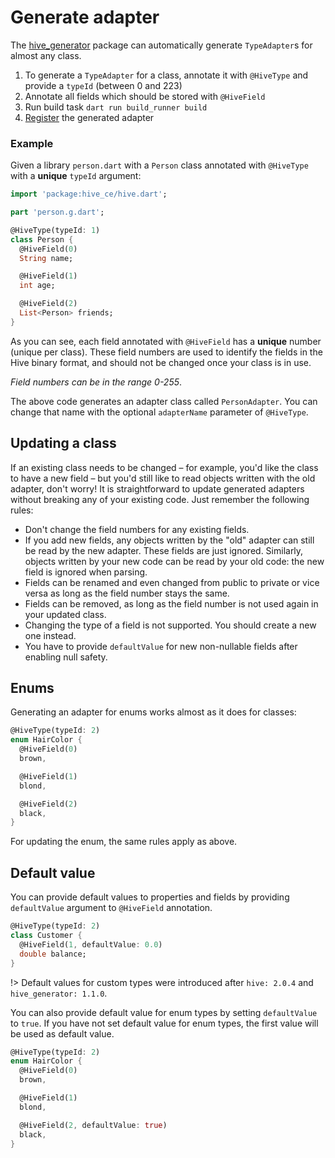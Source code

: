 # Generate adapter

The [hive_generator](https://pub.dev/packages/hive_generator) package can automatically generate `TypeAdapter`s for almost any class.

1. To generate a `TypeAdapter` for a class, annotate it with `@HiveType` and provide a `typeId` (between 0 and 223)
2. Annotate all fields which should be stored with `@HiveField`
3. Run build task `dart run build_runner build`
4. [Register](custom-objects/type_adapters.md) the generated adapter

### Example

Given a library `person.dart` with a `Person` class annotated with `@HiveType` with a **unique** `typeId` argument:

```dart
import 'package:hive_ce/hive.dart';

part 'person.g.dart';

@HiveType(typeId: 1)
class Person {
  @HiveField(0)
  String name;

  @HiveField(1)
  int age;

  @HiveField(2)
  List<Person> friends;
}
```

As you can see, each field annotated with `@HiveField` has a **unique** number \(unique per class\). These field numbers are used to identify the fields in the Hive binary format, and should not be changed once your class is in use.

_Field numbers can be in the range 0-255_.

The above code generates an adapter class called `PersonAdapter`. You can change that name with the optional `adapterName` parameter of `@HiveType`.

## Updating a class

If an existing class needs to be changed – for example, you'd like the class to have a new field – but you'd still like to read objects written with the old adapter, don't worry! It is straightforward to update generated adapters without breaking any of your existing code. Just remember the following rules:

- Don't change the field numbers for any existing fields.
- If you add new fields, any objects written by the "old" adapter can still be read by the new adapter. These fields are just ignored. Similarly, objects written by your new code can be read by your old code: the new field is ignored when parsing.
- Fields can be renamed and even changed from public to private or vice versa as long as the field number stays the same.
- Fields can be removed, as long as the field number is not used again in your updated class.
- Changing the type of a field is not supported. You should create a new one instead.
- You have to provide `defaultValue` for new non-nullable fields after enabling null safety.

## Enums

Generating an adapter for enums works almost as it does for classes:

```dart
@HiveType(typeId: 2)
enum HairColor {
  @HiveField(0)
  brown,

  @HiveField(1)
  blond,

  @HiveField(2)
  black,
}
```

For updating the enum, the same rules apply as above.

## Default value

You can provide default values to properties and fields by providing `defaultValue` argument to `@HiveField` annotation.

```dart
@HiveType(typeId: 2)
class Customer {
  @HiveField(1, defaultValue: 0.0)
  double balance;
}
```

!> Default values for custom types were introduced after `hive: 2.0.4` and `hive_generator: 1.1.0`.

You can also provide default value for enum types by setting `defaultValue` to `true`. If you have not set default value for enum types, the first value will be used as default value.

```dart
@HiveType(typeId: 2)
enum HairColor {
  @HiveField(0)
  brown,

  @HiveField(1)
  blond,

  @HiveField(2, defaultValue: true)
  black,
}
```
